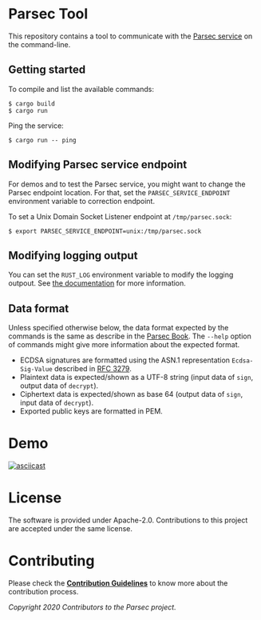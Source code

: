 # Parsec Tool

This repository contains a tool to communicate with the [Parsec
service](https://github.com/parallaxsecond/parsec) on the command-line.

## Getting started

To compile and list the available commands:

```
$ cargo build
$ cargo run
```

Ping the service:

```
$ cargo run -- ping
```

## Modifying Parsec service endpoint

For demos and to test the Parsec service, you might want to change the Parsec endpoint location. For
that, set the `PARSEC_SERVICE_ENDPOINT` environment variable to correction endpoint.

To set a Unix Domain Socket Listener endpoint at `/tmp/parsec.sock`:

```
$ export PARSEC_SERVICE_ENDPOINT=unix:/tmp/parsec.sock
```

## Modifying logging output

You can set the `RUST_LOG` environment variable to modify the logging outpout. See [the
documentation](https://docs.rs/env_logger/0.8.3/env_logger/index.html) for more information.

## Data format

Unless specified otherwise below, the data format expected by the commands is the same as describe
in the [Parsec
Book](https://parallaxsecond.github.io/parsec-book/parsec_client/operations/index.html). The
`--help` option of commands might give more information about the expected format.

- ECDSA signatures are formatted using the ASN.1 representation `Ecdsa-Sig-Value` described in [RFC
   3279](https://tools.ietf.org/html/rfc3279#section-2.2.3).
- Plaintext data is expected/shown as a UTF-8 string (input data of `sign`, output data of
   `decrypt`).
- Ciphertext data is expected/shown as base 64 (output data of `sign`, input data of `decrypt`).
- Exported public keys are formatted in PEM.

# Demo

[![asciicast](https://asciinema.org/a/bGRK4lFZnCq3UZQSWa7vQfuT5.svg)](https://asciinema.org/a/bGRK4lFZnCq3UZQSWa7vQfuT5)

# License

The software is provided under Apache-2.0. Contributions to this project are accepted under the same
license.

# Contributing

Please check the [**Contribution
Guidelines**](https://parallaxsecond.github.io/parsec-book/contributing/index.html) to know more
about the contribution process.

*Copyright 2020 Contributors to the Parsec project.*

